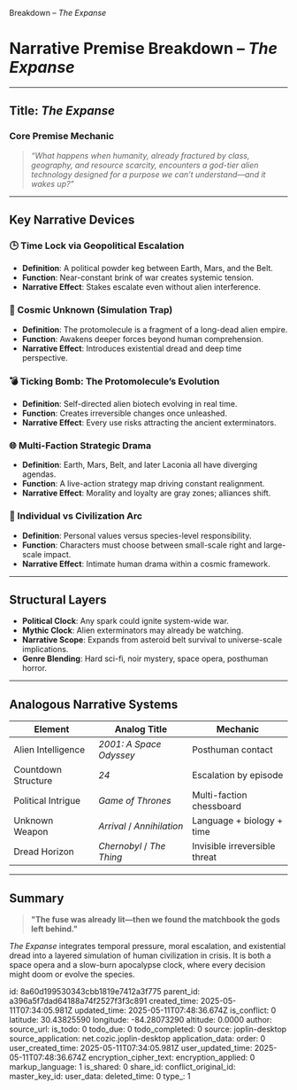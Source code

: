Breakdown – *The Expanse*


# Narrative Premise Breakdown – *The Expanse*

---

## **Title**: *The Expanse*

### **Core Premise Mechanic**
> *“What happens when humanity, already fractured by class, geography, and resource scarcity, encounters a god-tier alien technology designed for a purpose we can’t understand—and it wakes up?”*

---

## **Key Narrative Devices**

### 🕒 Time Lock via Geopolitical Escalation
- **Definition**: A political powder keg between Earth, Mars, and the Belt.
- **Function**: Near-constant brink of war creates systemic tension.
- **Narrative Effect**: Stakes escalate even without alien interference.

### 🧬 Cosmic Unknown (Simulation Trap)
- **Definition**: The protomolecule is a fragment of a long-dead alien empire.
- **Function**: Awakens deeper forces beyond human comprehension.
- **Narrative Effect**: Introduces existential dread and deep time perspective.

### 💣 Ticking Bomb: The Protomolecule’s Evolution
- **Definition**: Self-directed alien biotech evolving in real time.
- **Function**: Creates irreversible changes once unleashed.
- **Narrative Effect**: Every use risks attracting the ancient exterminators.

### 🌐 Multi-Faction Strategic Drama
- **Definition**: Earth, Mars, Belt, and later Laconia all have diverging agendas.
- **Function**: A live-action strategy map driving constant realignment.
- **Narrative Effect**: Morality and loyalty are gray zones; alliances shift.

### 🧠 Individual vs Civilization Arc
- **Definition**: Personal values versus species-level responsibility.
- **Function**: Characters must choose between small-scale right and large-scale impact.
- **Narrative Effect**: Intimate human drama within a cosmic framework.

---

## **Structural Layers**

- **Political Clock**: Any spark could ignite system-wide war.
- **Mythic Clock**: Alien exterminators may already be watching.
- **Narrative Scope**: Expands from asteroid belt survival to universe-scale implications.
- **Genre Blending**: Hard sci-fi, noir mystery, space opera, posthuman horror.

---

## **Analogous Narrative Systems**

| Element              | Analog Title                | Mechanic                       |
|----------------------|-----------------------------|-------------------------------|
| Alien Intelligence   | *2001: A Space Odyssey*     | Posthuman contact             |
| Countdown Structure  | *24*                        | Escalation by episode         |
| Political Intrigue   | *Game of Thrones*           | Multi-faction chessboard      |
| Unknown Weapon       | *Arrival* / *Annihilation*  | Language + biology + time     |
| Dread Horizon        | *Chernobyl* / *The Thing*   | Invisible irreversible threat |

---

## **Summary**
> **"The fuse was already lit—then we found the matchbook the gods left behind."**

*The Expanse* integrates temporal pressure, moral escalation, and existential dread into a layered simulation of human civilization in crisis. It is both a space opera and a slow-burn apocalypse clock, where every decision might doom or evolve the species.



id: 8a60d199530343cbb1819e7412a3f775
parent_id: a396a5f7dad64188a74f2527f3f3c891
created_time: 2025-05-11T07:34:05.981Z
updated_time: 2025-05-11T07:48:36.674Z
is_conflict: 0
latitude: 30.43825590
longitude: -84.28073290
altitude: 0.0000
author: 
source_url: 
is_todo: 0
todo_due: 0
todo_completed: 0
source: joplin-desktop
source_application: net.cozic.joplin-desktop
application_data: 
order: 0
user_created_time: 2025-05-11T07:34:05.981Z
user_updated_time: 2025-05-11T07:48:36.674Z
encryption_cipher_text: 
encryption_applied: 0
markup_language: 1
is_shared: 0
share_id: 
conflict_original_id: 
master_key_id: 
user_data: 
deleted_time: 0
type_: 1